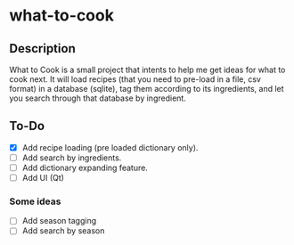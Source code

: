 # what-to-cook

## Description

What to Cook is a small project that intents to help me get ideas for what to cook next. It will load recipes (that you need to pre-load in a file, csv format) in a database (sqlite), tag them according to its ingredients, and let you search through that database by ingredient.

## To-Do

- [X] Add recipe loading (pre loaded dictionary only).
- [ ] Add search by ingredients.
- [ ] Add dictionary expanding feature.
- [ ] Add UI (Qt)

### Some ideas
- [ ] Add season tagging
- [ ] Add search by season
